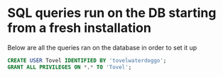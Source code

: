 # SQL queries run on the DB starting from a fresh installation

Below are all the queries ran on the database in order to set it up

```sql
CREATE USER Tovel IDENTIFIED BY 'tovelwaterdoggo';
GRANT ALL PRIVILEGES ON *.* TO 'Tovel';
```